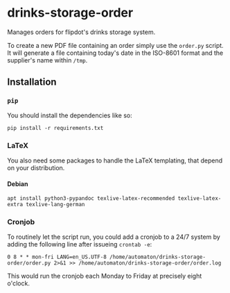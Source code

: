 # drinks-storage-order

Manages orders for flipdot's drinks storage system.

To create a new PDF file containing an order simply use the `order.py` script. It will generate a file containing today's date in the ISO-8601 format and the supplier's name within `/tmp`.

## Installation

### `pip`

You should install the dependencies like so:
```
pip install -r requirements.txt
```

### LaTeX

You also need some packages to handle the LaTeX templating, that depend on your distribution.

#### Debian

```
apt install python3-pypandoc texlive-latex-recommended texlive-latex-extra texlive-lang-german
```

### Cronjob

To routinely let the script run, you could add a cronjob to a 24/7 system by adding the following line after issueing `crontab -e`:

```
0 8 * * mon-fri LANG=en_US.UTF-8 /home/automaton/drinks-storage-order/order.py 2>&1 >> /home/automaton/drinks-storage-order/order.log
```

This would run the cronjob each Monday to Friday at precisely eight o'clock.
